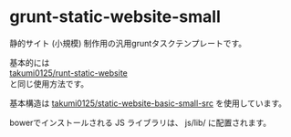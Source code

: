 grunt-static-website-small
===============================

静的サイト (小規模) 制作用の汎用gruntタスクテンプレートです。

基本的には  
<a href="https://github.com/takumi0125/runt-static-website" target="_blank">takumi0125/runt-static-website</a>  
と同じ使用方法です。

基本構造は
<a href="https://github.com/takumi0125/static-website-basic-small-src" target="_blank">takumi0125/static-website-basic-small-src</a>
を使用しています。

bowerでインストールされる JS ライブラリは、 js/lib/ に配置されます。
